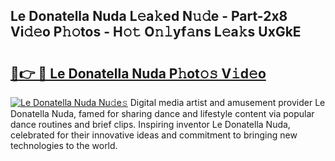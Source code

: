 ## Le Donatella Nuda L𝚎a𝚔ed N𝚞𝚍e - Part-2x8 Vi𝚍𝚎o P𝚑𝚘tos - H𝚘𝚝 O𝚗𝚕yf𝚊ns L𝚎a𝚔s UxGkE

# <h2><a href="http://kfc3a5n.oniu.top/?m=Le+Donatella+Nuda">🔗👉 🔴 Le Donatella Nuda P𝚑ot𝚘𝚜 V𝚒d𝚎o</a></h2>

[![Le Donatella Nuda Nu𝚍e𝚜](https://i.imgur.com/0qMVB7G.gif)](http://kfc3a5n.oniu.top/?m=Le+Donatella+Nuda)
Digital media artist and amusement provider Le Donatella Nuda, famed for sharing dance and lifestyle content via popular dance routines and brief clips. Inspiring inventor Le Donatella Nuda, celebrated for their innovative ideas and commitment to bringing new technologies to the world.  
